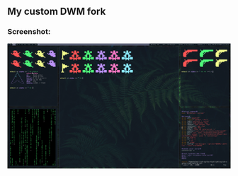 ## My custom DWM fork   

### Screenshot:   

![screenshot](https://raw.githubusercontent.com/mihail-bogdanov/dwm/main/dwm.png)
